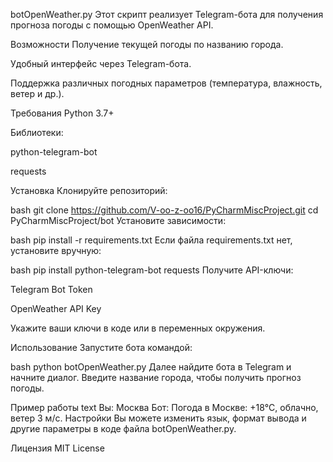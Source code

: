 botOpenWeather.py
Этот скрипт реализует Telegram-бота для получения прогноза погоды с помощью OpenWeather API.

Возможности
Получение текущей погоды по названию города.

Удобный интерфейс через Telegram-бота.

Поддержка различных погодных параметров (температура, влажность, ветер и др.).

Требования
Python 3.7+

Библиотеки:

python-telegram-bot

requests

Установка
Клонируйте репозиторий:

bash
git clone https://github.com/V-oo-z-oo16/PyCharmMiscProject.git
cd PyCharmMiscProject/bot
Установите зависимости:

bash
pip install -r requirements.txt
Если файла requirements.txt нет, установите вручную:

bash
pip install python-telegram-bot requests
Получите API-ключи:

Telegram Bot Token

OpenWeather API Key

Укажите ваши ключи в коде или в переменных окружения.

Использование
Запустите бота командой:

bash
python botOpenWeather.py
Далее найдите бота в Telegram и начните диалог. Введите название города, чтобы получить прогноз погоды.

Пример работы
text
Вы: Москва
Бот: Погода в Москве: +18°C, облачно, ветер 3 м/с.
Настройки
Вы можете изменить язык, формат вывода и другие параметры в коде файла botOpenWeather.py.

Лицензия
MIT License